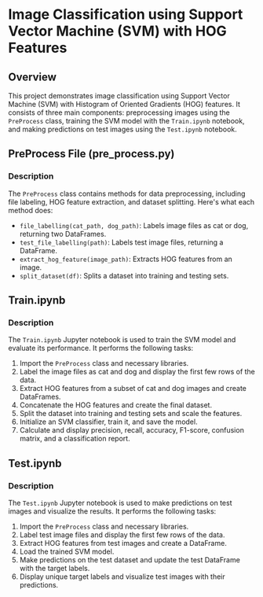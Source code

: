# Image Classification using Support Vector Machine (SVM) with HOG Features

## Overview
This project demonstrates image classification using Support Vector Machine (SVM) with Histogram of Oriented Gradients (HOG) features. It consists of three main components: preprocessing images using the `PreProcess` class, training the SVM model with the `Train.ipynb` notebook, and making predictions on test images using the `Test.ipynb` notebook.

## PreProcess File (pre_process.py)

### Description
The `PreProcess` class contains methods for data preprocessing, including file labeling, HOG feature extraction, and dataset splitting. Here's what each method does:

- `file_labelling(cat_path, dog_path)`: Labels image files as cat or dog, returning two DataFrames.
- `test_file_labelling(path)`: Labels test image files, returning a DataFrame.
- `extract_hog_feature(image_path)`: Extracts HOG features from an image.
- `split_dataset(df)`: Splits a dataset into training and testing sets.

## Train.ipynb

### Description
The `Train.ipynb` Jupyter notebook is used to train the SVM model and evaluate its performance. It performs the following tasks:

1. Import the `PreProcess` class and necessary libraries.
2. Label the image files as cat and dog and display the first few rows of the data.
3. Extract HOG features from a subset of cat and dog images and create DataFrames.
4. Concatenate the HOG features and create the final dataset.
5. Split the dataset into training and testing sets and scale the features.
6. Initialize an SVM classifier, train it, and save the model.
7. Calculate and display precision, recall, accuracy, F1-score, confusion matrix, and a classification report.

## Test.ipynb

### Description
The `Test.ipynb` Jupyter notebook is used to make predictions on test images and visualize the results. It performs the following tasks:

1. Import the `PreProcess` class and necessary libraries.
2. Label test image files and display the first few rows of the data.
3. Extract HOG features from test images and create a DataFrame.
4. Load the trained SVM model.
5. Make predictions on the test dataset and update the test DataFrame with the target labels.
6. Display unique target labels and visualize test images with their predictions.


